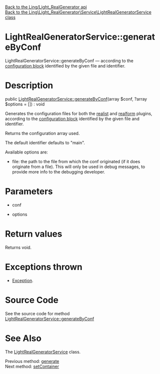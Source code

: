 [Back to the Ling/Light_RealGenerator api](https://github.com/lingtalfi/Light_RealGenerator/blob/master/doc/api/Ling/Light_RealGenerator.md)<br>
[Back to the Ling\Light_RealGenerator\Service\LightRealGeneratorService class](https://github.com/lingtalfi/Light_RealGenerator/blob/master/doc/api/Ling/Light_RealGenerator/Service/LightRealGeneratorService.md)


LightRealGeneratorService::generateByConf
================



LightRealGeneratorService::generateByConf — according to the [configuration block](https://github.com/lingtalfi/Light_RealGenerator/blob/master/doc/pages/realgen-configuration-block.md) identified by the given file and identifier.




Description
================


public [LightRealGeneratorService::generateByConf](https://github.com/lingtalfi/Light_RealGenerator/blob/master/doc/api/Ling/Light_RealGenerator/Service/LightRealGeneratorService/generateByConf.md)(array $conf, ?array $options = []) : void




Generates the configuration files for both the [realist](https://github.com/lingtalfi/Light_Realist) and [realform](https://github.com/lingtalfi/Light_Realform) plugins,
according to the [configuration block](https://github.com/lingtalfi/Light_RealGenerator/blob/master/doc/pages/realgen-configuration-block.md) identified by the given file and identifier.

Returns the configuration array used.


The default identifier defaults to "main".

Available options are:
- file: the path to the file from which the conf originated (if it does originate from a file).
     This will only be used in debug messages, to provide more info to the debugging developer.




Parameters
================


- conf

    

- options

    


Return values
================

Returns void.


Exceptions thrown
================

- [Exception](http://php.net/manual/en/class.exception.php).&nbsp;







Source Code
===========
See the source code for method [LightRealGeneratorService::generateByConf](https://github.com/lingtalfi/Light_RealGenerator/blob/master/Service/LightRealGeneratorService.php#L97-L206)


See Also
================

The [LightRealGeneratorService](https://github.com/lingtalfi/Light_RealGenerator/blob/master/doc/api/Ling/Light_RealGenerator/Service/LightRealGeneratorService.md) class.

Previous method: [generate](https://github.com/lingtalfi/Light_RealGenerator/blob/master/doc/api/Ling/Light_RealGenerator/Service/LightRealGeneratorService/generate.md)<br>Next method: [setContainer](https://github.com/lingtalfi/Light_RealGenerator/blob/master/doc/api/Ling/Light_RealGenerator/Service/LightRealGeneratorService/setContainer.md)<br>

